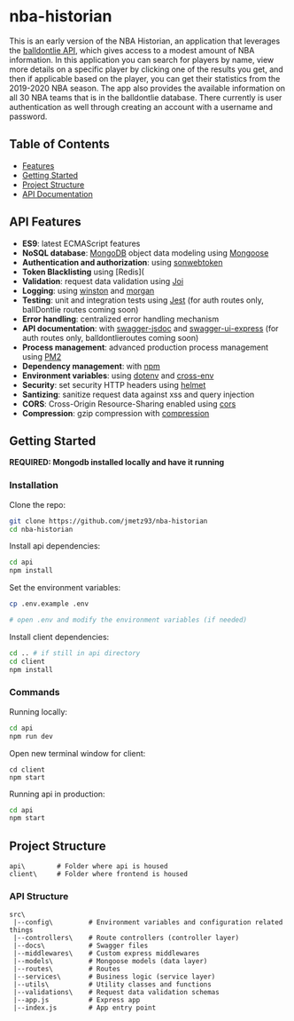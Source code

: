 # nba-historian

This is an early version of the NBA Historian, an application that leverages the [balldontlie API](https://www.balldontlie.io/#introduction), which gives access to a modest amount of NBA information. In this application you can search for players by name, view more details on a specific player by clicking one of the results you get, and then if applicable based on the player, you can get their statistics from the 2019-2020 NBA season. The app also provides the available information on all 30 NBA teams that is in the balldontlie database. There currently is user authentication as well through creating an account with a username and password.

## Table of Contents

- [Features](#features)
- [Getting Started](#getting-started)
- [Project Structure](#project-structure)
- [API Documentation](#api-documentation)


## API Features

- **ES9**: latest ECMAScript features
- **NoSQL database**: [MongoDB](https://www.mongodb.com) object data modeling using [Mongoose](https://mongoosejs.com)
- **Authentication and authorization**: using [sonwebtoken](https://www.npmjs.com/package/jsonwebtoken)
- **Token Blacklisting** using [Redis](
- **Validation**: request data validation using [Joi](https://github.com/hapijs/joi)
- **Logging**: using [winston](https://github.com/winstonjs/winston) and [morgan](https://github.com/expressjs/morgan)
- **Testing**: unit and integration tests using [Jest](https://jestjs.io) (for auth routes only, ballDontlie routes coming soon)
- **Error handling**: centralized error handling mechanism
- **API documentation**: with [swagger-jsdoc](https://github.com/Surnet/swagger-jsdoc) and [swagger-ui-express](https://github.com/scottie1984/swagger-ui-express) (for auth routes only, balldontlieroutes coming soon)
- **Process management**: advanced production process management using [PM2](https://pm2.keymetrics.io)
- **Dependency management**: with [npm](https://www.npmjs.com/)
- **Environment variables**: using [dotenv](https://github.com/motdotla/dotenv) and [cross-env](https://github.com/kentcdodds/cross-env#readme)
- **Security**: set security HTTP headers using [helmet](https://helmetjs.github.io)
- **Santizing**: sanitize request data against xss and query injection
- **CORS**: Cross-Origin Resource-Sharing enabled using [cors](https://github.com/expressjs/cors)
- **Compression**: gzip compression with [compression](https://github.com/expressjs/compression)

## Getting Started

**REQUIRED: Mongodb installed locally and have it running**


### Installation

Clone the repo:

```bash
git clone https://github.com/jmetz93/nba-historian
cd nba-historian
```

Install api dependencies:

```bash
cd api
npm install
```

Set the environment variables:

```bash
cp .env.example .env

# open .env and modify the environment variables (if needed)
```

Install client dependencies:

```bash
cd .. # if still in api directory
cd client
npm install
```

### Commands

Running locally:

```bash
cd api
npm run dev
```

Open new terminal window for client:

```
cd client
npm start
```

Running api in production:

```bash
cd api
npm start
```

## Project Structure

```
api\        # Folder where api is housed
client\     # Folder where frontend is housed
```

### API Structure

```
src\
 |--config\         # Environment variables and configuration related things
 |--controllers\    # Route controllers (controller layer)
 |--docs\           # Swagger files
 |--middlewares\    # Custom express middlewares
 |--models\         # Mongoose models (data layer)
 |--routes\         # Routes
 |--services\       # Business logic (service layer)
 |--utils\          # Utility classes and functions
 |--validations\    # Request data validation schemas
 |--app.js          # Express app
 |--index.js        # App entry point
```



